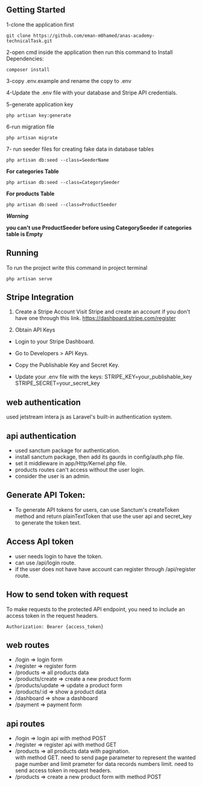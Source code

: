 ## Getting Started

1-clone the application first

    git clone https://github.com/eman-m0hamed/anas-academy-technicalTask.git

2-open cmd inside the application then run this command to Install Dependencies:

    composer install

3-copy .env.example and rename the copy to .env

4-Update the .env file with your database and Stripe API credentials.

5-generate application key

    php artisan key:generate

6-run migration file

    php artisan migrate
   
7- run seeder files for creating fake data in database tables



    php artisan db:seed --class=SeederName  
    
**For categories Table**

    php artisan db:seed --class=CategorySeeder  
    
**For products Table**

    php artisan db:seed --class=ProductSeeder   
***Warning***

**you can't use ProductSeeder before using CategorySeeder if categories table is Empty**
    

## Running
To run the project write this command in project terminal
    
    php artisan serve


## Stripe Integration   
1. Create a Stripe Account
Visit Stripe and create an account if you don't have one through this link.
    https://dashboard.stripe.com/register

2. Obtain API Keys
- Login to your Stripe Dashboard.

- Go to Developers > API Keys.

- Copy the Publishable Key and Secret Key.

- Update your .env file with the keys:
    STRIPE_KEY=your_publishable_key
    STRIPE_SECRET=your_secret_key

## web authentication 
used jetstream intera js as Laravel's built-in authentication system.

## api authentication
- used sanctum package for authentication.
- install sanctum package, then add its gaurds in config/auth.php file.
- set it middleware in app/Http/Kernel.php file.
- products routes can't access without the user login.
- consider the user is an admin.

## Generate API Token:
- To generate API tokens for users, can use Sanctum's createToken method and return plainTextToken that use the user api and secret_key to generate the token text.  

## Access ApI token
- user needs login to have the token.
- can use /api/login route.
- if the user does not have have account can register through /api/register route.

## How to send token with request
To make requests to the protected API endpoint, you need to include an access token in the request headers.
    
    Authorization: Bearer {access_token}


## web routes
- /login => login form
- /register => register form
- /products => all products data
- /products/create => create a new product form
- /products/update => update a product form
- /products/:id => show a product data
- /dashboard => show a dashboard
- /payment => payment form

## api routes
- /login => login api with method POST
- /register => register api with method GET
- /products => all products data with pagination.  
    with method GET.
    need to send page parameter to represent the wanted page number and limit prameter for data records numbers limit.
    need to send access token in request headers.
- /products => create a new product form with method POST


    
